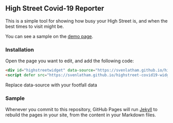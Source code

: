 ## High Street Covid-19 Reporter

This is a simple tool for showing how busy your High Street is, and when the best times to visit might be.

You can see a sample on the [demo page](https://svenlatham.github.io/highstreet-covid19-widget/).

### Installation

Open the page you want to edit, and add the following code:

```markdown
<div id="highstreetwidget" data-source="https://svenlatham.github.io/highstreet-covid19-widget/sample.csv"></div>
<script defer src="https://svenlatham.github.io/highstreet-covid19-widget/widget.js?src=123"></script>
```

Replace data-source with your footfall data


### Sample


<div id="highstreetwidget" data-source="https://svenlatham.github.io/highstreet-covid19-widget/sample.csv"></div>
<script defer src="https://svenlatham.github.io/highstreet-covid19-widget/widget.js?src=123"></script>

Whenever you commit to this repository, GitHub Pages will run [Jekyll](https://jekyllrb.com/) to rebuild the pages in your site, from the content in your Markdown files.

